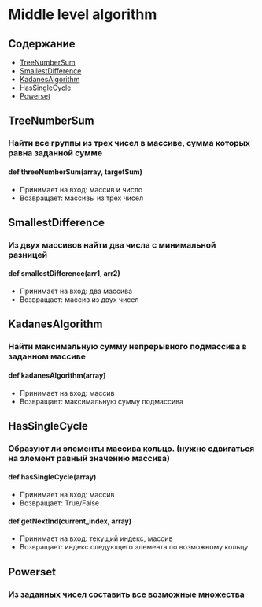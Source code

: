 # Middle level algorithm
## Содержание
- [TreeNumberSum](#TreeNumberSum.py)
- [SmallestDifference](#SmallestDifference.py)
- [KadanesAlgorithm](#KadanesAlgorithm.py)
- [HasSingleCycle](#HasSindleCycle.py)
- [Powerset](#Powerset.py)
## TreeNumberSum 
### Найти все группы из трех чисел в массиве, сумма которых равна заданной сумме 
#### def threeNumberSum(array, targetSum)
- Принимает на вход: массив и число
- Возвращает: массивы из трех чисел

## SmallestDifference
### Из двух массивов найти два числа с минимальной разницей
#### def smallestDifference(arr1, arr2)
- Принимает на вход: два массива
- Возвращает: массив из двух чисел

## KadanesAlgorithm
### Найти максимальную сумму непрерывного подмассива в заданном массиве
#### def kadanesAlgorithm(array)
- Принимает на вход: массив
- Возвращает: максимальную сумму подмассива 

## HasSingleCycle
### Образуют ли элементы массива кольцо. (нужно сдвигаться на элемент равный значению массива)
#### def hasSingleCycle(array)
- Принимает на вход: массив
- Возвращает: True/False
#### def getNextInd(current_index, array)
- Принимает на вход: текущий индекс, массив
- Возвращает: индекс следующего элемента по возможному кольцу

## Powerset
### Из заданных чисел составить все возможные множества
